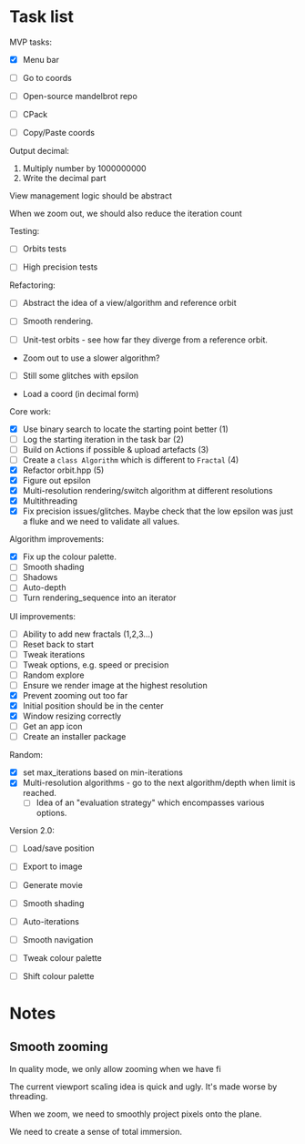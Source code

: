 # Task list

MVP tasks:
- [x] Menu bar
- [ ] Go to coords
- [ ] Open-source mandelbrot repo
- [ ] CPack
- [ ] Copy/Paste coords


Output decimal:
1) Multiply number by 1000000000
2) Write the decimal part


View management logic should be abstract

When we zoom out, we should also reduce the iteration count

Testing:
- [ ] Orbits tests
- [ ] High precision tests


Refactoring:
- [ ] Abstract the idea of a view/algorithm and reference orbit

- [ ] Smooth rendering.
- [ ] Unit-test orbits - see how far they diverge from a reference orbit.

- Zoom out to use a slower algorithm?
- [ ] Still some glitches with epsilon
- Load a coord (in decimal form)

Core work:
- [x] Use binary search to locate the starting point better (1)
- [ ] Log the starting iteration in the task bar (2)
- [ ] Build on Actions if possible & upload artefacts (3)
- [ ] Create a `class Algorithm` which is different to `Fractal` (4)
- [x] Refactor orbit.hpp (5)
- [x] Figure out epsilon
- [x] Multi-resolution rendering/switch algorithm at different resolutions
- [x] Multithreading
- [x] Fix precision issues/glitches. Maybe check that the low epsilon was just a fluke and we need to validate all values.

Algorithm improvements:
- [x] Fix up the colour palette.
- [ ] Smooth shading
- [ ] Shadows
- [ ] Auto-depth
- [ ] Turn rendering_sequence into an iterator

UI improvements:
- [ ] Ability to add new fractals (1,2,3...)
- [ ] Reset back to start
- [ ] Tweak iterations
- [ ] Tweak options, e.g. speed or precision
- [ ] Random explore
- [ ] Ensure we render image at the highest resolution  
- [x] Prevent zooming out too far
- [x] Initial position should be in the center
- [x] Window resizing correctly
- [ ] Get an app icon
- [ ] Create an installer package

Random:
- [x] set max_iterations based on min-iterations
- [x] Multi-resolution algorithms - go to the next algorithm/depth when limit is reached.
  - [ ] Idea of an "evaluation strategy" which encompasses various options.

Version 2.0:
- [ ] Load/save position
- [ ] Export to image
- [ ] Generate movie
- [ ] Smooth shading
- [ ] Auto-iterations
- [ ] Smooth navigation
- [ ] Tweak colour palette
- [ ] Shift colour palette


# Notes


## Smooth zooming



In quality mode, we only allow zooming when we have fi



The current viewport scaling idea is quick and ugly. It's made worse by threading.

When we zoom, we need to smoothly project pixels onto the plane.

We need to create a sense of total immersion.

